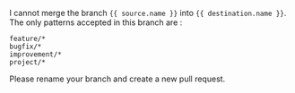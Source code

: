 I cannot merge the branch `{{ source.name }}` into
`{{ destination.name }}`.
The only patterns accepted in this branch are :
```
feature/*
bugfix/*
improvement/*
project/*
```
Please rename your branch and create a new pull request.
